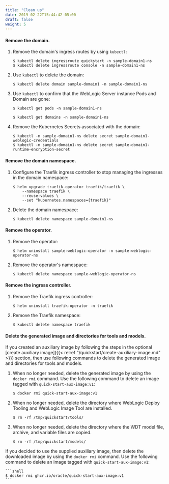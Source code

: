 ```yaml
---
title: "Clean up"
date: 2019-02-22T15:44:42-05:00
draft: false
weight: 5
---
```



#### Remove the domain.

1.	Remove the domain's ingress routes by using `kubectl`:

    ```shell
    $ kubectl delete ingressroute quickstart -n sample-domain1-ns
    $ kubectl delete ingressroute console -n sample-domain1-ns
    ```

1.	Use `kubectl` to delete the domain:

    ```shell
    $ kubectl delete domain sample-domain1 -n sample-domain1-ns
    ```

1.	Use `kubectl` to confirm that the WebLogic Server instance Pods and Domain are gone:

    ```shell
    $ kubectl get pods -n sample-domain1-ns
    ```
    ```shell
    $ kubectl get domains -n sample-domain1-ns
    ```

1.	Remove the Kubernetes Secrets associated with the domain:

    ```shell
    $ kubectl -n sample-domain1-ns delete secret sample-domain1-weblogic-credentials
    $ kubectl -n sample-domain1-ns delete secret sample-domain1-runtime-encryption-secret
    ```


#### Remove the domain namespace.
1.	Configure the Traefik ingress controller to stop managing the ingresses in the domain namespace:

    ```shell
    $ helm upgrade traefik-operator traefik/traefik \
        --namespace traefik \
        --reuse-values \
        --set "kubernetes.namespaces={traefik}"
    ```

1.	Delete the domain namespace:

    ```shell
    $ kubectl delete namespace sample-domain1-ns
    ```


#### Remove the operator.

1.	Remove the operator:

    ```shell
    $ helm uninstall sample-weblogic-operator -n sample-weblogic-operator-ns
    ```

1.	Remove the operator's namespace:

    ```shell
    $ kubectl delete namespace sample-weblogic-operator-ns
    ```

#### Remove the ingress controller.

1.	Remove the Traefik ingress controller:

    ```shell
    $ helm uninstall traefik-operator -n traefik
    ```

1.	Remove the Traefik namespace:

    ```shell
    $ kubectl delete namespace traefik
    ```

#### Delete the generated image and directories for tools and models.
If you created an auxiliary image by following the steps in the optional
[create auxiliary image]({{< relref "/quickstart/create-auxiliary-image.md" >}}) section,
then use following commands to delete the generated image and directories for tools and models.

1.  When no longer needed, delete the generated image by using the `docker rmi` command.
    Use the following command to delete an image tagged with `quick-start-aux-image:v1`:

    ```shell
    $ docker rmi quick-start-aux-image:v1
    ```

1.  When no longer needed, delete the directory where WebLogic Deploy Tooling and WebLogic Image Tool are installed.

    ```shell
    $ rm -rf /tmp/quickstart/tools/
    ```

1.  When no longer needed, delete the directory where the WDT model file, archive, and variable files are copied.

    ```shell
    $ rm -rf /tmp/quickstart/models/
    ```

If you decided to use the supplied auxiliary image,
then delete the downloaded image by using the `docker rmi` command. Use the following command to delete an image tagged with `quick-start-aux-image:v1`:

    ```shell
    $ docker rmi ghcr.io/oracle/quick-start-aux-image:v1
    ```
